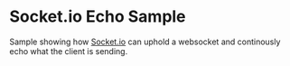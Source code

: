 # Socket.io Echo Sample

Sample showing how [Socket.io](http://socket.io/) can uphold a websocket and continously echo what the client is sending.
